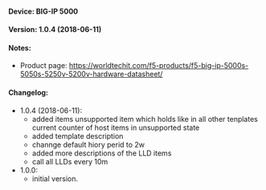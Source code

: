 #### Device: BIG-IP 5000

#### Version: 1.0.4 (2018-06-11)

#### Notes:
- Product page: https://worldtechit.com/f5-products/f5-big-ip-5000s-5050s-5250v-5200v-hardware-datasheet/

#### Changelog:
- 1.0.4 (2018-06-11):
  - added items unsupported item which holds like in all other tenplates current counter of host items in unsupported state
  - added template description
  - channge default hiory perid to 2w
  - added more descriptions of the LLD items
  - call all LLDs every 10m
- 1.0.0:
  - initial version.
